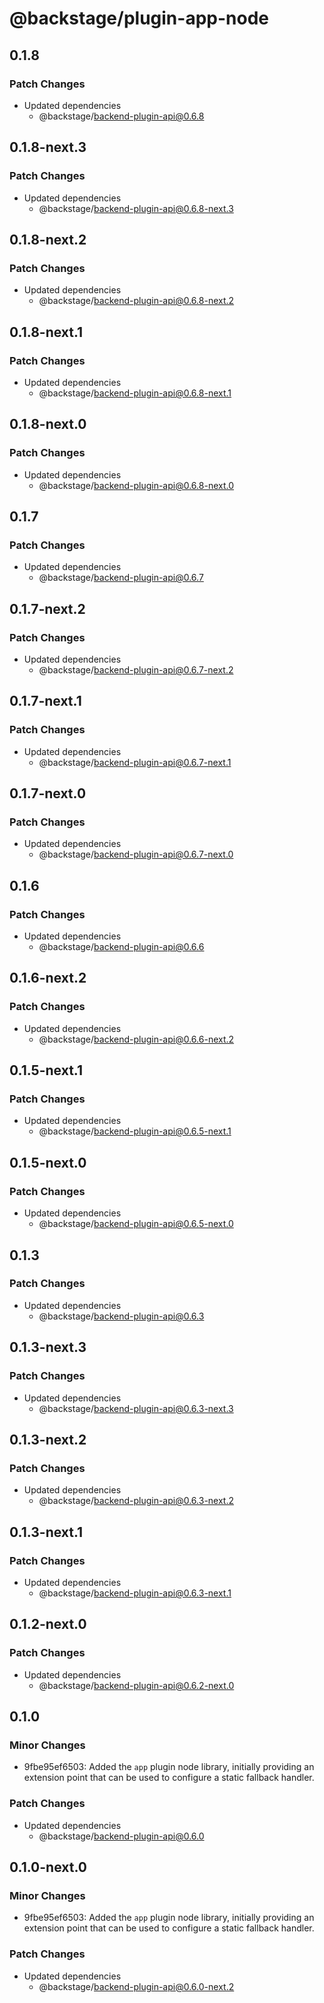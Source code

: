 # @backstage/plugin-app-node

## 0.1.8

### Patch Changes

- Updated dependencies
  - @backstage/backend-plugin-api@0.6.8

## 0.1.8-next.3

### Patch Changes

- Updated dependencies
  - @backstage/backend-plugin-api@0.6.8-next.3

## 0.1.8-next.2

### Patch Changes

- Updated dependencies
  - @backstage/backend-plugin-api@0.6.8-next.2

## 0.1.8-next.1

### Patch Changes

- Updated dependencies
  - @backstage/backend-plugin-api@0.6.8-next.1

## 0.1.8-next.0

### Patch Changes

- Updated dependencies
  - @backstage/backend-plugin-api@0.6.8-next.0

## 0.1.7

### Patch Changes

- Updated dependencies
  - @backstage/backend-plugin-api@0.6.7

## 0.1.7-next.2

### Patch Changes

- Updated dependencies
  - @backstage/backend-plugin-api@0.6.7-next.2

## 0.1.7-next.1

### Patch Changes

- Updated dependencies
  - @backstage/backend-plugin-api@0.6.7-next.1

## 0.1.7-next.0

### Patch Changes

- Updated dependencies
  - @backstage/backend-plugin-api@0.6.7-next.0

## 0.1.6

### Patch Changes

- Updated dependencies
  - @backstage/backend-plugin-api@0.6.6

## 0.1.6-next.2

### Patch Changes

- Updated dependencies
  - @backstage/backend-plugin-api@0.6.6-next.2

## 0.1.5-next.1

### Patch Changes

- Updated dependencies
  - @backstage/backend-plugin-api@0.6.5-next.1

## 0.1.5-next.0

### Patch Changes

- Updated dependencies
  - @backstage/backend-plugin-api@0.6.5-next.0

## 0.1.3

### Patch Changes

- Updated dependencies
  - @backstage/backend-plugin-api@0.6.3

## 0.1.3-next.3

### Patch Changes

- Updated dependencies
  - @backstage/backend-plugin-api@0.6.3-next.3

## 0.1.3-next.2

### Patch Changes

- Updated dependencies
  - @backstage/backend-plugin-api@0.6.3-next.2

## 0.1.3-next.1

### Patch Changes

- Updated dependencies
  - @backstage/backend-plugin-api@0.6.3-next.1

## 0.1.2-next.0

### Patch Changes

- Updated dependencies
  - @backstage/backend-plugin-api@0.6.2-next.0

## 0.1.0

### Minor Changes

- 9fbe95ef6503: Added the `app` plugin node library, initially providing an extension point that can be used to configure a static fallback handler.

### Patch Changes

- Updated dependencies
  - @backstage/backend-plugin-api@0.6.0

## 0.1.0-next.0

### Minor Changes

- 9fbe95ef6503: Added the `app` plugin node library, initially providing an extension point that can be used to configure a static fallback handler.

### Patch Changes

- Updated dependencies
  - @backstage/backend-plugin-api@0.6.0-next.2
